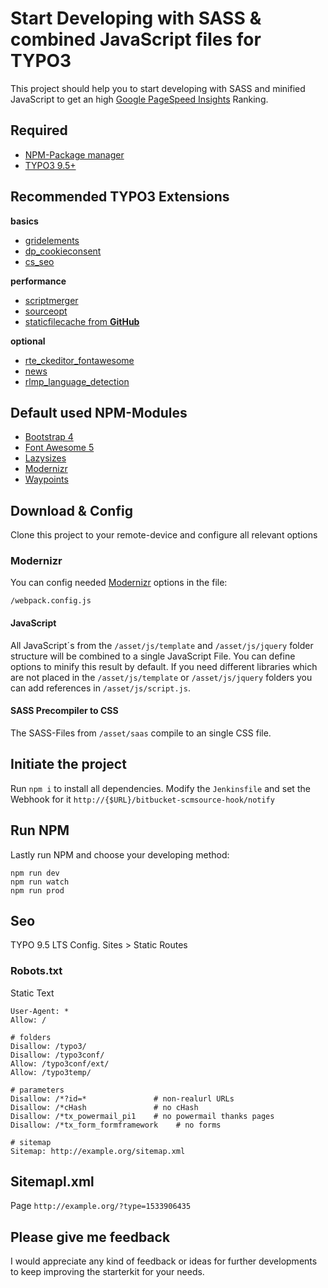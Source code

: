 # Start Developing with SASS & combined JavaScript files for TYPO3
This project should help you to start developing with SASS and minified JavaScript to get an high [Google PageSpeed Insights](https://developers.google.com/speed/pagespeed/insights/) Ranking.

## Required
- [NPM-Package manager](https://nodejs.org/)
- [TYPO3 9.5+](https://typo3.org/download/)

## Recommended TYPO3 Extensions
**basics**
- [gridelements](https://extensions.typo3.org/extension/gridelements/)
- [dp_cookieconsent](https://github.com/DirkPersky/typo3-dp_cookieconsent)
- [cs_seo](https://extensions.typo3.org/extension/cs_seo/)

**performance**
- [scriptmerger](https://extensions.typo3.org/extension/scriptmerger/)
- [sourceopt](https://extensions.typo3.org/extension/sourceopt/)
- [staticfilecache from **GitHub**](https://github.com/lochmueller/staticfilecache/)

**optional**
- [rte_ckeditor_fontawesome](https://github.com/DirkPersky/typo3-rte-ckeditor-fontawesome)
- [news](https://extensions.typo3.org/extension/news/)
- [rlmp_language_detection](https://extensions.typo3.org/extension/rlmp_language_detection/)


## Default used NPM-Modules
- [Bootstrap 4](http://getbootstrap.com/)
- [Font Awesome 5](https://fontawesome.com/)
- [Lazysizes](https://github.com/aFarkas/lazysizes)
- [Modernizr](https://modernizr.com)
- [Waypoints](http://imakewebthings.com/waypoints/)

## Download & Config
Clone this project to your remote-device and configure all relevant options

### Modernizr
You can config needed [Modernizr](https://modernizr.com/) options in the file:
```
/webpack.config.js
```

#### JavaScript
All JavaScript´s from the `/asset/js/template` and `/asset/js/jquery` folder structure will be combined to a single JavaScript File. You can define options to minify this result by default.
If you need different libraries which are not placed in the `/asset/js/template` or `/asset/js/jquery` folders you can add references in `/asset/js/script.js`.

#### SASS Precompiler to CSS
The SASS-Files from `/asset/saas` compile to an single CSS file.

## Initiate the project
Run `npm i` to install all dependencies.
Modify the `Jenkinsfile` and set the Webhook for it `http://{$URL}/bitbucket-scmsource-hook/notify`

## Run NPM
Lastly run NPM and choose your developing method:
```
npm run dev
npm run watch
npm run prod
```

## Seo
TYPO 9.5 LTS Config.
Sites > Static Routes

### Robots.txt
Static Text
```
User-Agent: *
Allow: /

# folders
Disallow: /typo3/
Disallow: /typo3conf/
Allow: /typo3conf/ext/
Allow: /typo3temp/

# parameters
Disallow: /*?id=*               # non-realurl URLs
Disallow: /*cHash               # no cHash
Disallow: /*tx_powermail_pi1    # no powermail thanks pages
Disallow: /*tx_form_formframework    # no forms

# sitemap
Sitemap: http://example.org/sitemap.xml
```

## Sitemapl.xml
Page
```http://example.org/?type=1533906435```

## Please give me feedback
I would appreciate any kind of feedback or ideas for further developments to keep improving the starterkit for your needs.
